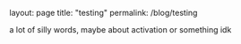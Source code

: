 layout: page
title: "testing"
permalink: /blog/testing

a lot of silly words, maybe about activation or something idk
